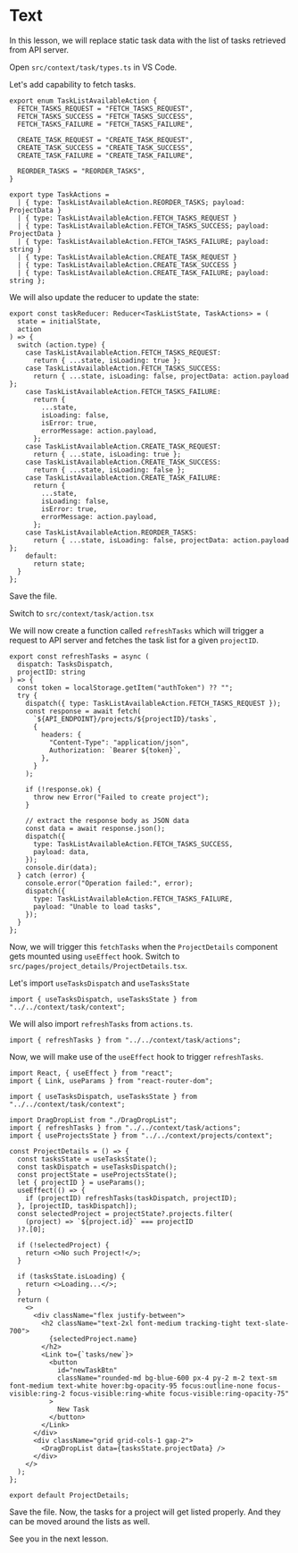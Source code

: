 # Text

In this lesson, we will replace static task data with the list of tasks retrieved from API server.

Open `src/context/task/types.ts` in VS Code.

Let's add capability to fetch tasks.

```tsx
export enum TaskListAvailableAction {
  FETCH_TASKS_REQUEST = "FETCH_TASKS_REQUEST",
  FETCH_TASKS_SUCCESS = "FETCH_TASKS_SUCCESS",
  FETCH_TASKS_FAILURE = "FETCH_TASKS_FAILURE",

  CREATE_TASK_REQUEST = "CREATE_TASK_REQUEST",
  CREATE_TASK_SUCCESS = "CREATE_TASK_SUCCESS",
  CREATE_TASK_FAILURE = "CREATE_TASK_FAILURE",

  REORDER_TASKS = "REORDER_TASKS",
}

export type TaskActions =
  | { type: TaskListAvailableAction.REORDER_TASKS; payload: ProjectData }
  | { type: TaskListAvailableAction.FETCH_TASKS_REQUEST }
  | { type: TaskListAvailableAction.FETCH_TASKS_SUCCESS; payload: ProjectData }
  | { type: TaskListAvailableAction.FETCH_TASKS_FAILURE; payload: string }
  | { type: TaskListAvailableAction.CREATE_TASK_REQUEST }
  | { type: TaskListAvailableAction.CREATE_TASK_SUCCESS }
  | { type: TaskListAvailableAction.CREATE_TASK_FAILURE; payload: string };
```

We will also update the reducer to update the state:

```tsx
export const taskReducer: Reducer<TaskListState, TaskActions> = (
  state = initialState,
  action
) => {
  switch (action.type) {
    case TaskListAvailableAction.FETCH_TASKS_REQUEST:
      return { ...state, isLoading: true };
    case TaskListAvailableAction.FETCH_TASKS_SUCCESS:
      return { ...state, isLoading: false, projectData: action.payload };
    case TaskListAvailableAction.FETCH_TASKS_FAILURE:
      return {
        ...state,
        isLoading: false,
        isError: true,
        errorMessage: action.payload,
      };
    case TaskListAvailableAction.CREATE_TASK_REQUEST:
      return { ...state, isLoading: true };
    case TaskListAvailableAction.CREATE_TASK_SUCCESS:
      return { ...state, isLoading: false };
    case TaskListAvailableAction.CREATE_TASK_FAILURE:
      return {
        ...state,
        isLoading: false,
        isError: true,
        errorMessage: action.payload,
      };
    case TaskListAvailableAction.REORDER_TASKS:
      return { ...state, isLoading: false, projectData: action.payload };
    default:
      return state;
  }
};
```

Save the file.

Switch to `src/context/task/action.tsx`

We will now create a function called `refreshTasks` which will trigger a request to API server and fetches the task list for a given `projectID`.

```tsx
export const refreshTasks = async (
  dispatch: TasksDispatch,
  projectID: string
) => {
  const token = localStorage.getItem("authToken") ?? "";
  try {
    dispatch({ type: TaskListAvailableAction.FETCH_TASKS_REQUEST });
    const response = await fetch(
      `${API_ENDPOINT}/projects/${projectID}/tasks`,
      {
        headers: {
          "Content-Type": "application/json",
          Authorization: `Bearer ${token}`,
        },
      }
    );

    if (!response.ok) {
      throw new Error("Failed to create project");
    }

    // extract the response body as JSON data
    const data = await response.json();
    dispatch({
      type: TaskListAvailableAction.FETCH_TASKS_SUCCESS,
      payload: data,
    });
    console.dir(data);
  } catch (error) {
    console.error("Operation failed:", error);
    dispatch({
      type: TaskListAvailableAction.FETCH_TASKS_FAILURE,
      payload: "Unable to load tasks",
    });
  }
};
```

Now, we will trigger this `fetchTasks` when the `ProjectDetails` component gets mounted using `useEffect` hook. Switch to `src/pages/project_details/ProjectDetails.tsx`.

Let's import `useTasksDispatch` and `useTasksState`

```tsx
import { useTasksDispatch, useTasksState } from "../../context/task/context";
```

We will also import `refreshTasks` from `actions.ts`.

```tsx
import { refreshTasks } from "../../context/task/actions";
```

Now, we will make use of the `useEffect` hook to trigger `refreshTasks`.

```tsx
import React, { useEffect } from "react";
import { Link, useParams } from "react-router-dom";

import { useTasksDispatch, useTasksState } from "../../context/task/context";

import DragDropList from "./DragDropList";
import { refreshTasks } from "../../context/task/actions";
import { useProjectsState } from "../../context/projects/context";

const ProjectDetails = () => {
  const tasksState = useTasksState();
  const taskDispatch = useTasksDispatch();
  const projectState = useProjectsState();
  let { projectID } = useParams();
  useEffect(() => {
    if (projectID) refreshTasks(taskDispatch, projectID);
  }, [projectID, taskDispatch]);
  const selectedProject = projectState?.projects.filter(
    (project) => `${project.id}` === projectID
  )?.[0];

  if (!selectedProject) {
    return <>No such Project!</>;
  }

  if (tasksState.isLoading) {
    return <>Loading...</>;
  }
  return (
    <>
      <div className="flex justify-between">
        <h2 className="text-2xl font-medium tracking-tight text-slate-700">
          {selectedProject.name}
        </h2>
        <Link to={`tasks/new`}>
          <button
            id="newTaskBtn"
            className="rounded-md bg-blue-600 px-4 py-2 m-2 text-sm font-medium text-white hover:bg-opacity-95 focus:outline-none focus-visible:ring-2 focus-visible:ring-white focus-visible:ring-opacity-75"
          >
            New Task
          </button>
        </Link>
      </div>
      <div className="grid grid-cols-1 gap-2">
        <DragDropList data={tasksState.projectData} />
      </div>
    </>
  );
};

export default ProjectDetails;
```

Save the file. Now, the tasks for a project will get listed properly. And they can be moved around the lists as well.

See you in the next lesson.